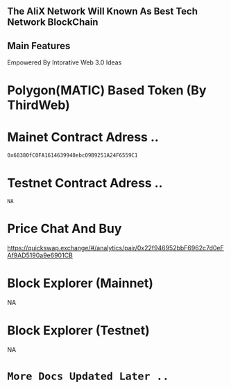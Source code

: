 ## The AliX Network Will Known As Best Tech Network BlockChain  
  
## Main Features  
  
Empowered By Intorative Web 3.0 Ideas  
  
  
# Polygon(MATIC) Based Token (By ThirdWeb)  
  
  
# Mainet Contract Adress ..  
`0x68380fC0FA1614639948ebc09B9251A24F6559C1`  
  
# Testnet Contract Adress ..  
`NA`  
  
# Price Chat And Buy
https://quickswap.exchange/#/analytics/pair/0x22f946952bbF6962c7d0eFAf9AD5190a9e6901CB  
  
# Block Explorer (Mainnet)
NA  
# Block Explorer (Testnet)
NA  
  
# `More Docs Updated Later ..`  
